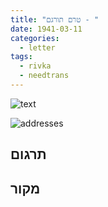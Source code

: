 ```yaml
---
title: "טרם תורגם - "
date: 1941-03-11
categories:
  - letter
tags:
  - rivka
  - needtrans
---
```


![text](/pupko-papers/assets/images/1941-03-11-content.jpg)

![addresses](/pupko-papers/assets/images/1941-03-11-addresses.jpg)

## תרגום


## מקור
